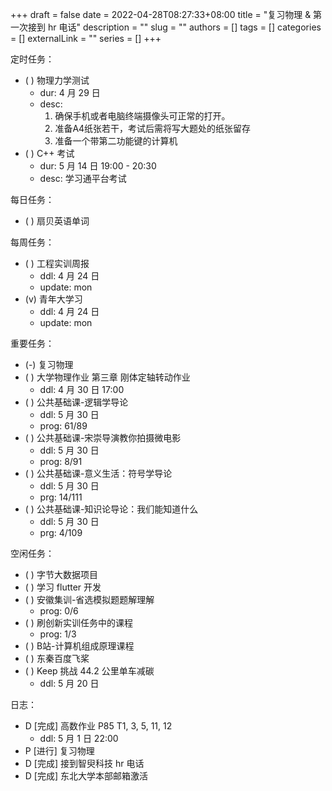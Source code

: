 +++ 
draft = false
date = 2022-04-28T08:27:33+08:00
title = "复习物理 & 第一次接到 hr 电话"
description = ""
slug = ""
authors = []
tags = []
categories = []
externalLink = ""
series = []
+++

定时任务：
- ( ) 物理力学测试
    - dur: 4 月 29 日
    - desc:
        1. 确保手机或者电脑终端摄像头可正常的打开。
        2. 准备A4纸张若干，考试后需将写大题处的纸张留存
        3. 准备一个带第二功能键的计算机
- ( ) C++ 考试
    - dur: 5 月 14 日 19:00 - 20:30
    - desc: 学习通平台考试

每日任务：
- ( ) 扇贝英语单词

每周任务：
- ( ) 工程实训周报
    - ddl: 4 月 24 日
    - update: mon
- (v) 青年大学习
    - ddl: 4 月 24 日
    - update: mon

重要任务：
- (-) 复习物理
- ( ) 大学物理作业 第三章 刚体定轴转动作业
    - ddl: 4 月 30 日 17:00
- ( ) 公共基础课-逻辑学导论
    - ddl: 5 月 30 日
    - prog: 61/89
- ( ) 公共基础课-宋崇导演教你拍摄微电影
    - ddl: 5 月 30 日
    - prog: 8/91
- ( ) 公共基础课-意义生活：符号学导论
    - ddl: 5 月 30 日
    - prg: 14/111
- ( ) 公共基础课-知识论导论：我们能知道什么
    - ddl: 5 月 30 日
    - prg: 4/109

空闲任务：
- ( ) 字节大数据项目
- ( ) 学习 flutter 开发
- ( ) 安徽集训-省选模拟题题解理解
    - prog: 0/6
- ( ) 刷创新实训任务中的课程
    - prog: 1/3
- ( ) B站-计算机组成原理课程
- ( ) 东秦百度飞桨
- ( ) Keep 挑战 44.2 公里单车减碳
    - ddl: 5 月 20 日

日志：
- D [完成] 高数作业 P85 T1, 3, 5, 11, 12
    - ddl: 5 月 1 日 22:00
- P [进行] 复习物理
- D [完成] 接到智臾科技 hr 电话
- D [完成] 东北大学本部邮箱激活